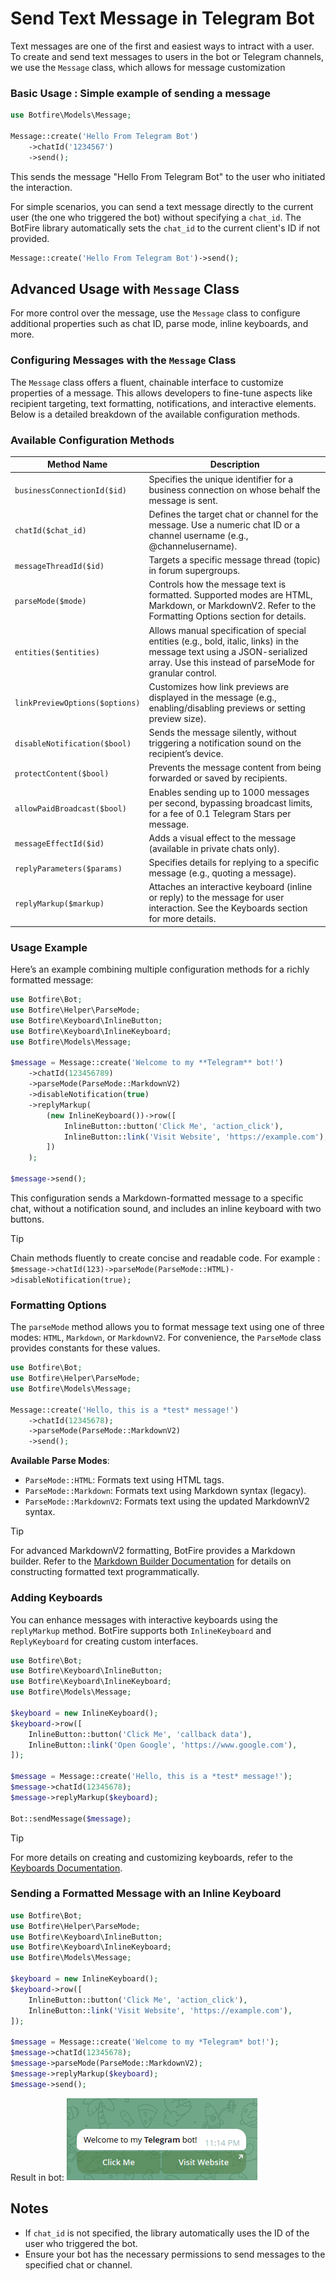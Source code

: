 # Send Text Message in Telegram Bot

Text messages are one of the first and easiest ways to intract with a user.  
To create and send text messages to users in the bot or Telegram channels, we use the `Message` class, which allows for message customization



### Basic Usage : Simple example of sending a message

```php
use Botfire\Models\Message;

Message::create('Hello From Telegram Bot')
    ->chatId('1234567')
    ->send();
```
This sends the message "Hello From Telegram Bot" to the user who initiated the interaction.

For simple scenarios, you can send a text message directly to the current user (the one who triggered the bot) without specifying a `chat_id`. The BotFire library automatically sets the `chat_id` to the current client's ID if not provided.



```php
Message::create('Hello From Telegram Bot')->send();
```



## Advanced Usage with `Message` Class

For more control over the message, use the `Message` class to configure additional properties such as chat ID, parse mode, inline keyboards, and more.


### Configuring Messages with the `Message` Class

The `Message` class offers a fluent, chainable interface to customize properties of a message. This allows developers to fine-tune aspects like recipient targeting, text formatting, notifications, and interactive elements. Below is a detailed breakdown of the available configuration methods.

### Available Configuration Methods


| Method Name                | Description                                                                                                                  |
|----------------------------|-------------------------------------------------------------------------------------------------------------------------------|
| `businessConnectionId($id)` | Specifies the unique identifier for a business connection on whose behalf the message is sent.                               |
| `chatId($chat_id)`           | Defines the target chat or channel for the message. Use a numeric chat ID or a channel username (e.g., @channelusername).     |
| `messageThreadId($id)`       | Targets a specific message thread (topic) in forum supergroups.                                                              |
| `parseMode($mode)`           | Controls how the message text is formatted. Supported modes are HTML, Markdown, or MarkdownV2. Refer to the Formatting Options section for details. |
| `entities($entities)`        | Allows manual specification of special entities (e.g., bold, italic, links) in the message text using a JSON-serialized array. Use this instead of parseMode for granular control. |
| `linkPreviewOptions($options)`| Customizes how link previews are displayed in the message (e.g., enabling/disabling previews or setting preview size).       |
| `disableNotification($bool)` | Sends the message silently, without triggering a notification sound on the recipient’s device.                                |
| `protectContent($bool)`      | Prevents the message content from being forwarded or saved by recipients.                                                   |
| `allowPaidBroadcast($bool)`  | Enables sending up to 1000 messages per second, bypassing broadcast limits, for a fee of 0.1 Telegram Stars per message.    |
| `messageEffectId($id)`       | Adds a visual effect to the message (available in private chats only).                                                       |
| `replyParameters($params)`   | Specifies details for replying to a specific message (e.g., quoting a message).                                              |
| `replyMarkup($markup)`       | Attaches an interactive keyboard (inline or reply) to the message for user interaction. See the Keyboards section for more details. |

### Usage Example

Here’s an example combining multiple configuration methods for a richly formatted message:

```php
use Botfire\Bot;
use Botfire\Helper\ParseMode;
use Botfire\Keyboard\InlineButton;
use Botfire\Keyboard\InlineKeyboard;
use Botfire\Models\Message;

$message = Message::create('Welcome to my **Telegram** bot!')
    ->chatId(123456789)
    ->parseMode(ParseMode::MarkdownV2)
    ->disableNotification(true)
    ->replyMarkup(
        (new InlineKeyboard())->row([
            InlineButton::button('Click Me', 'action_click'),
            InlineButton::link('Visit Website', 'https://example.com'),
        ])
    );

$message->send();
```

This configuration sends a Markdown-formatted message to a specific chat, without a notification sound, and includes an inline keyboard with two buttons.

> [!TIP]
> Chain methods fluently to create concise and readable code. For example :  
`$message->chatId(123)->parseMode(ParseMode::HTML)->disableNotification(true);`

### Formatting Options

The `parseMode` method allows you to format message text using one of three modes: `HTML`, `Markdown`, or `MarkdownV2`. For convenience, the `ParseMode` class provides constants for these values.

```php
use Botfire\Bot;
use Botfire\Helper\ParseMode;
use Botfire\Models\Message;

Message::create('Hello, this is a *test* message!')
    ->chatId(12345678);
    ->parseMode(ParseMode::MarkdownV2)
    ->send();

```

**Available Parse Modes**:
- `ParseMode::HTML`: Formats text using HTML tags.
- `ParseMode::Markdown`: Formats text using Markdown syntax (legacy).
- `ParseMode::MarkdownV2`: Formats text using the updated MarkdownV2 syntax.

> [!TIP]
> For advanced MarkdownV2 formatting, BotFire provides a Markdown builder. Refer to the [Markdown Builder Documentation](/markdown-builder.html) for details on constructing formatted text programmatically.

### Adding Keyboards


You can enhance messages with interactive keyboards using the `replyMarkup` method. BotFire supports both `InlineKeyboard` and `ReplyKeyboard` for creating custom interfaces.

```php
use Botfire\Bot;
use Botfire\Keyboard\InlineButton;
use Botfire\Keyboard\InlineKeyboard;
use Botfire\Models\Message;

$keyboard = new InlineKeyboard();
$keyboard->row([
    InlineButton::button('Click Me', 'callback data'),
    InlineButton::link('Open Google', 'https://www.google.com'),
]);

$message = Message::create('Hello, this is a *test* message!');
$message->chatId(12345678);
$message->replyMarkup($keyboard);

Bot::sendMessage($message);
```
> [!TIP]
> For more details on creating and customizing keyboards, refer to the [Keyboards Documentation](/keyboards.html).


### Sending a Formatted Message with an Inline Keyboard
```php
use Botfire\Bot;
use Botfire\Helper\ParseMode;
use Botfire\Keyboard\InlineButton;
use Botfire\Keyboard\InlineKeyboard;
use Botfire\Models\Message;

$keyboard = new InlineKeyboard();
$keyboard->row([
    InlineButton::button('Click Me', 'action_click'),
    InlineButton::link('Visit Website', 'https://example.com'),
]);

$message = Message::create('Welcome to my *Telegram* bot!');
$message->chatId(12345678);
$message->parseMode(ParseMode::MarkdownV2);
$message->replyMarkup($keyboard);
$message->send();
```
Result in bot:
![Sending a Formatted Message with an Inline Keyboard](./../assets/sendMessage-Image-sample.png)


## Notes
- If `chat_id` is not specified, the library automatically uses the ID of the user who triggered the bot.
- Ensure your bot has the necessary permissions to send messages to the specified chat or channel.
